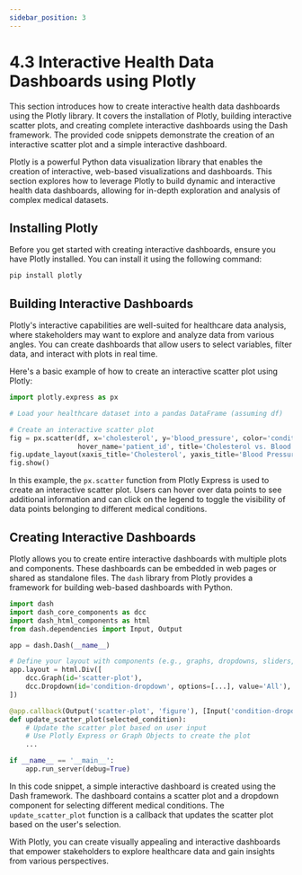 ```yaml
---
sidebar_position: 3
---
```


# 4.3 Interactive Health Data Dashboards using Plotly

This section introduces how to create interactive health data dashboards using the Plotly library. It covers the installation of Plotly, building interactive scatter plots, and creating complete interactive dashboards using the Dash framework. The provided code snippets demonstrate the creation of an interactive scatter plot and a simple interactive dashboard.

Plotly is a powerful Python data visualization library that enables the creation of interactive, web-based visualizations and dashboards. This section explores how to leverage Plotly to build dynamic and interactive health data dashboards, allowing for in-depth exploration and analysis of complex medical datasets.

## Installing Plotly

Before you get started with creating interactive dashboards, ensure you have Plotly installed. You can install it using the following command:

```bash
pip install plotly
```

## Building Interactive Dashboards
Plotly's interactive capabilities are well-suited for healthcare data analysis, where stakeholders may want to explore and analyze data from various angles. You can create dashboards that allow users to select variables, filter data, and interact with plots in real time.

Here's a basic example of how to create an interactive scatter plot using Plotly:

```python
import plotly.express as px

# Load your healthcare dataset into a pandas DataFrame (assuming df)

# Create an interactive scatter plot
fig = px.scatter(df, x='cholesterol', y='blood_pressure', color='condition',
                 hover_name='patient_id', title='Cholesterol vs. Blood Pressure by Condition')
fig.update_layout(xaxis_title='Cholesterol', yaxis_title='Blood Pressure')
fig.show()
```

In this example, the `px.scatter` function from Plotly Express is used to create an interactive scatter plot. Users can hover over data points to see additional information and can click on the legend to toggle the visibility of data points belonging to different medical conditions.

## Creating Interactive Dashboards
Plotly allows you to create entire interactive dashboards with multiple plots and components. These dashboards can be embedded in web pages or shared as standalone files. The `dash` library from Plotly provides a framework for building web-based dashboards with Python.

```python
import dash
import dash_core_components as dcc
import dash_html_components as html
from dash.dependencies import Input, Output

app = dash.Dash(__name__)

# Define your layout with components (e.g., graphs, dropdowns, sliders, etc.)
app.layout = html.Div([
    dcc.Graph(id='scatter-plot'),
    dcc.Dropdown(id='condition-dropdown', options=[...], value='All'),
])

@app.callback(Output('scatter-plot', 'figure'), [Input('condition-dropdown', 'value')])
def update_scatter_plot(selected_condition):
    # Update the scatter plot based on user input
    # Use Plotly Express or Graph Objects to create the plot
    ...

if __name__ == '__main__':
    app.run_server(debug=True)
```

In this code snippet, a simple interactive dashboard is created using the Dash framework. The dashboard contains a scatter plot and a dropdown component for selecting different medical conditions. The `update_scatter_plot` function is a callback that updates the scatter plot based on the user's selection.

With Plotly, you can create visually appealing and interactive dashboards that empower stakeholders to explore healthcare data and gain insights from various perspectives.







